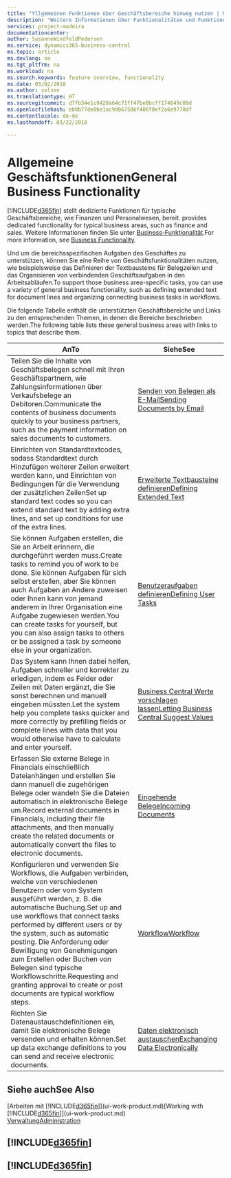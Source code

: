 ```yaml
---
title: "Yllgemeinen Funktionen über Geschäftsbereiche hinweg nutzen | Microsoft Docs"
description: "Weitere Informationen über Funktionalitäten und Funktionen, die über Geschäftsbereiche hinweg in Business Central verwendet werden."
services: project-madeira
documentationcenter: 
author: SusanneWindfeldPedersen
ms.service: dynamics365-business-central
ms.topic: article
ms.devlang: na
ms.tgt_pltfrm: na
ms.workload: na
ms.search.keywords: feature overview, functionality
ms.date: 03/02/2018
ms.author: solsen
ms.translationtype: HT
ms.sourcegitcommit: d7fb34e1c9428a64c71ff47be8bcff174649c00d
ms.openlocfilehash: eb0b77de0be1ac9d86750bf406f0ef2a6e9770df
ms.contentlocale: de-de
ms.lasthandoff: 03/22/2018

---
```

# <a name="general-business-functionality"></a><span data-ttu-id="cf4ce-103">Allgemeine Geschäftsfunktionen</span><span class="sxs-lookup"><span data-stu-id="cf4ce-103">General Business Functionality</span></span>
[!INCLUDE[d365fin](includes/d365fin_md.md)]<span data-ttu-id="cf4ce-104"> stellt dedizierte Funktionen für typische Geschäftsbereiche, wie Finanzen und Personalwesen, bereit.</span><span class="sxs-lookup"><span data-stu-id="cf4ce-104"> provides dedicated functionality for typical business areas, such as finance and sales.</span></span> <span data-ttu-id="cf4ce-105">Weitere Informationen finden Sie unter [Business-Funktionalität](across-business-functionality.md).</span><span class="sxs-lookup"><span data-stu-id="cf4ce-105">For more information, see [Business Functionality](across-business-functionality.md).</span></span>

<span data-ttu-id="cf4ce-106">Und um die bereichsspezifischen Aufgaben des Geschäftes zu unterstützen, können Sie eine Reihe von Geschäftsfunktionalitäten nutzen, wie beispielsweise das Definieren der Textbausteins für Belegzeilen und das Organisieren von verbindenden Geschäftsaufgaben in den Arbeitsabläufen.</span><span class="sxs-lookup"><span data-stu-id="cf4ce-106">To support those business area-specific tasks, you can use a variety of general business functionality, such as defining extended text for document lines and organizing connecting business tasks in workflows.</span></span>

<span data-ttu-id="cf4ce-107">Die folgende Tabelle enthält die unterstützten Geschäftsbereiche und Links zu den entsprechenden Themen, in denen die Bereiche beschrieben werden.</span><span class="sxs-lookup"><span data-stu-id="cf4ce-107">The following table lists these general business areas with links to topics that describe them.</span></span>

| <span data-ttu-id="cf4ce-108">An</span><span class="sxs-lookup"><span data-stu-id="cf4ce-108">To</span></span> | <span data-ttu-id="cf4ce-109">Siehe</span><span class="sxs-lookup"><span data-stu-id="cf4ce-109">See</span></span> |
| --- | --- |
| <span data-ttu-id="cf4ce-110">Teilen Sie die Inhalte von Geschäftsbelegen schnell mit Ihren Geschäftspartnern, wie Zahlungsinformationen über Verkaufsbelege an Debitoren.</span><span class="sxs-lookup"><span data-stu-id="cf4ce-110">Communicate the contents of business documents quickly to your business partners, such as the payment information on sales documents to customers.</span></span> |[<span data-ttu-id="cf4ce-111">Senden von Belegen als E-Mail</span><span class="sxs-lookup"><span data-stu-id="cf4ce-111">Sending Documents by Email</span></span>](ui-how-send-documents-email.md) |
| <span data-ttu-id="cf4ce-112">Einrichten von Standardtextcodes, sodass Standardtext durch Hinzufügen weiterer Zeilen erweitert werden kann, und Einrichten von Bedingungen für die Verwendung der zusätzlichen Zeilen</span><span class="sxs-lookup"><span data-stu-id="cf4ce-112">Set up standard text codes so you can extend standard text by adding extra lines, and set up conditions for use of the extra lines.</span></span> |[<span data-ttu-id="cf4ce-113">Erweiterte Textbausteine definieren</span><span class="sxs-lookup"><span data-stu-id="cf4ce-113">Defining Extended Text</span></span>](ui-how-define-ext-text.md) |
|<span data-ttu-id="cf4ce-114">Sie können Aufgaben erstellen, die Sie an Arbeit erinnern, die durchgeführt werden muss.</span><span class="sxs-lookup"><span data-stu-id="cf4ce-114">Create tasks to remind you of work to be done.</span></span> <span data-ttu-id="cf4ce-115">Sie können Aufgaben für sich selbst erstellen, aber Sie können auch Aufgaben an Andere zuweisen oder Ihnen kann von jemand anderem in Ihrer Organisation eine Aufgabe zugewiesen werden.</span><span class="sxs-lookup"><span data-stu-id="cf4ce-115">You can create tasks for yourself, but you can also assign tasks to others or be assigned a task by someone else in your organization.</span></span>|[<span data-ttu-id="cf4ce-116">Benutzeraufgaben definieren</span><span class="sxs-lookup"><span data-stu-id="cf4ce-116">Defining User Tasks</span></span>](across-user-tasks.md)|
|<span data-ttu-id="cf4ce-117">Das System kann Ihnen dabei helfen, Aufgaben schneller und korrekter zu erledigen, indem es Felder oder Zeilen mit Daten ergänzt, die Sie sonst berechnen und manuell eingeben müssten.</span><span class="sxs-lookup"><span data-stu-id="cf4ce-117">Let the system help you complete tasks quicker and more correctly by prefilling fields or complete lines with data that you would otherwise have to calculate and enter yourself.</span></span>|[<span data-ttu-id="cf4ce-118">Business Central Werte vorschlagen lassen</span><span class="sxs-lookup"><span data-stu-id="cf4ce-118">Letting Business Central Suggest Values</span></span>](ui-let-system-suggest-values.md)|
|<span data-ttu-id="cf4ce-119">Erfassen Sie externe Belege in Financials einschließlich Dateianhängen und erstellen Sie dann manuell die zugehörigen Belege oder wandeln Sie die Dateien automatisch in elektronische Belege um.</span><span class="sxs-lookup"><span data-stu-id="cf4ce-119">Record external documents in Financials, including their file attachments, and then manually create the related documents or automatically convert the files to electronic documents.</span></span>|[<span data-ttu-id="cf4ce-120">Eingehende Belege</span><span class="sxs-lookup"><span data-stu-id="cf4ce-120">Incoming Documents</span></span>](across-income-documents.md)|
|<span data-ttu-id="cf4ce-121">Konfigurieren und verwenden Sie Workflows, die Aufgaben verbinden, welche von verschiedenen Benutzern oder vom System ausgeführt werden, z. B. die automatische Buchung.</span><span class="sxs-lookup"><span data-stu-id="cf4ce-121">Set up and use workflows that connect tasks performed by different users or by the system, such as automatic posting.</span></span> <span data-ttu-id="cf4ce-122">Die Anforderung oder Bewilligung von Genehmigungen zum Erstellen oder Buchen von Belegen sind typische Workflowschritte.</span><span class="sxs-lookup"><span data-stu-id="cf4ce-122">Requesting and granting approval to create or post documents are typical workflow steps.</span></span>|[<span data-ttu-id="cf4ce-123">Workflow</span><span class="sxs-lookup"><span data-stu-id="cf4ce-123">Workflow</span></span>](across-workflow.md)|
| <span data-ttu-id="cf4ce-124">Richten Sie Datenaustauschdefinitionen ein, damit Sie elektronische Belege versenden und erhalten können.</span><span class="sxs-lookup"><span data-stu-id="cf4ce-124">Set up data exchange definitions to you can send and receive electronic documents.</span></span> |[<span data-ttu-id="cf4ce-125">Daten elektronisch austauschen</span><span class="sxs-lookup"><span data-stu-id="cf4ce-125">Exchanging Data Electronically</span></span>](across-data-exchange.md) |

## <a name="see-also"></a><span data-ttu-id="cf4ce-126">Siehe auch</span><span class="sxs-lookup"><span data-stu-id="cf4ce-126">See Also</span></span>
<span data-ttu-id="cf4ce-127">[Arbeiten mit [!INCLUDE[d365fin](includes/d365fin_md.md)]](ui-work-product.md)</span><span class="sxs-lookup"><span data-stu-id="cf4ce-127">[Working with [!INCLUDE[d365fin](includes/d365fin_md.md)]](ui-work-product.md)</span></span>  
[<span data-ttu-id="cf4ce-128">Verwaltung</span><span class="sxs-lookup"><span data-stu-id="cf4ce-128">Administration</span></span>](admin-setup-and-administration.md)

## [!INCLUDE[d365fin](includes/free_trial_md.md)]  
## [!INCLUDE[d365fin](includes/training_link_md.md)]

